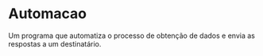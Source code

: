 # Automacao
Um programa que automatiza o processo de obtenção de dados e envia as respostas a um destinatário. 
